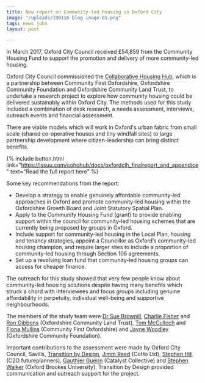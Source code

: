 ```yaml
---
title: New report on Community-led housing in Oxford City
image: "/uploads/190116 blog image-01.png"
tags: news jobs
layout: post

---
```

In March 2017, Oxford City Council received £54,859 from the Community Housing Fund to support the promotion and delivery of more community-led housing.

Oxford City Council commissioned the [Collaborative Housing Hub](http://COLLABORATIVEHOUSING.ORG.UK), which is a partnership between Community First Oxfordshire, Oxfordshire Community Foundation and Oxfordshire Community Land Trust, to undertake a research project to explore how community housing could be delivered sustainably within Oxford City. The methods used for this study included a combination of desk research, a needs assessment, interviews, outreach events and financial assessment.

There are viable models which will work in Oxford's urban fabric from small scale (shared co-operative houses and tiny windfall sites) to large partnership development where citizen-leadership can bring distinct benefits.

{% include button.html link="https://issuu.com/cohohub/docs/oxfordclh_finalreport_and_appendice" text="Read the full report here" %}

Some key recommendations from the report:

* Develop a strategy to enable genuinely affordable community-led approaches in Oxford and promote community-led housing within the Oxfordshire Growth Board and Joint Statutory Spatial Plan.
* Apply to the Community Housing Fund (grant) to provide enabling support within the council for community-led housing schemes that are currently being proposed by groups in Oxford.
* Include support for community-led housing in the Local Plan, housing and tenancy strategies, appoint a Councillor as Oxford’s community-led housing champion, and require larger sites to include a proportion of community-led housing through Section 106 agreements.
* Set up a revolving loan fund that community-led housing groups can access for cheaper finance.

The outreach for this study showed that very few people know about community-led housing solutions despite having many benefits which struck a chord with interviewees and focus groups including genuine affordability in perpetuity, individual well-being and supportive neighbourhoods.

The members of the study team were [Dr Sue Brownill](https://www.brookes.ac.uk/templates/pages/staff.aspx?uid=p0070247), [Charlie Fisher](https://twitter.com/Fisher_Charlie) and [Ron Gibbons](https://www.linkedin.com/in/ron-gibbons-6361a311/) (Oxfordshire Community Land Trust), [Tom McCulloch](https://www.linkedin.com/in/tom-mcculloch-090a9061/) and [Fiona Mullins](https://www.linkedin.com/in/fiona-mullins-82b91a39/) (Community First Oxfordshire) and [Jayne Woodley](https://www.linkedin.com/in/jaynewoodley/?originalSubdomain=uk) (Oxfordshire Community Foundation).

Important contributions to the assessment were made by Oxford City Council, Savills, [Transition by Design](www.transitionbydesign.org), [Jimm Reed](https://www.linkedin.com/in/jimm-reed-4b782723/) (CoHo Ltd), [Stephen Hill](https://www.linkedin.com/in/stephenhillfutureplanning/) (C2O futureplanners), [Gauthier Guerin](https://www.linkedin.com/in/gauthier-guerin-6a0a667b/) (Catalyst Collective) and [Stephen Walker](https://www.linkedin.com/in/stephen-walker-95a23281/) (Oxford Brookes University). Transition by Design provided communication and outreach support for the project.